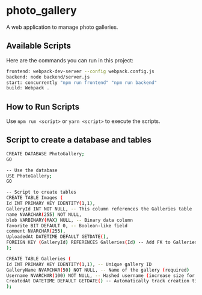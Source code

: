 # photo_gallery

A web application to manage photo galleries.

## Available Scripts

Here are the commands you can run in this project:

```bash
frontend: webpack-dev-server --config webpack.config.js
backend: node backend/server.js
start: concurrently "npm run frontend" "npm run backend"
build: Webpack .
```

## How to Run Scripts

Use `npm run <script>` or `yarn <script>` to execute the scripts.

## Script to create a database and tables

```bash
CREATE DATABASE PhotoGallery;
GO

-- Use the database
USE PhotoGallery;
GO

-- Script to create tables
CREATE TABLE Images (
Id INT PRIMARY KEY IDENTITY(1,1),
GalleryId INT NOT NULL, -- This column references the Galleries table
name NVARCHAR(255) NOT NULL,
blob VARBINARY(MAX) NULL, -- Binary data column
favorite BIT DEFAULT 0, -- Boolean-like field
comment NVARCHAR(255),
UploadedAt DATETIME DEFAULT GETDATE(),
FOREIGN KEY (GalleryId) REFERENCES Galleries(Id) -- Add FK to Galleries(Id)
);

CREATE TABLE Galleries (
Id INT PRIMARY KEY IDENTITY(1,1), -- Unique gallery ID
GalleryName NVARCHAR(50) NOT NULL, -- Name of the gallery (required)
Username NVARCHAR(100) NOT NULL, -- Hashed username (increase size for longer hashes),
CreatedAt DATETIME DEFAULT GETDATE() -- Automatically track creation timestamp
);
```
